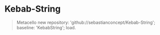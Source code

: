 # Kebab-String

>   Metacello new 
    repository: 'github://sebastianconcept/Kebab-String';
    baseline: 'KebabString';
    load.

